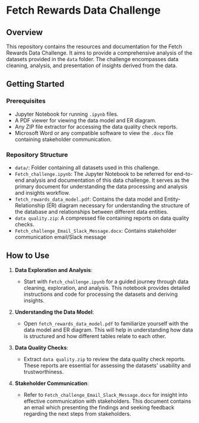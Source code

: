 # Fetch Rewards Data Challenge

## Overview
This repository contains the resources and documentation for the Fetch Rewards Data Challenge. It aims to provide a comprehensive analysis of the datasets provided in the `data` folder. The challenge encompasses data cleaning, analysis, and presentation of insights derived from the data. 

## Getting Started

### Prerequisites
- Jupyter Notebook for running `.ipynb` files.
- A PDF viewer for viewing the data model and ER diagram.
- Any ZIP file extractor for accessing the data quality check reports.
- Microsoft Word or any compatible software to view the `.docx` file containing stakeholder communication.

### Repository Structure
- `data/`: Folder containing all datasets used in this challenge. 
- `Fetch_challenge.ipynb`: The Jupyter Notebook to be referred for end-to-end analysis and documentation of this data challenge. It serves as the primary document for understanding the data processing and analysis and insights workflow.
- `fetch_rewards_data_model.pdf`: Contains the data model and Entity-Relationship (ER) diagram necessary for understanding the structure of the database and relationships between different data entities.
- `data quality.zip`: A compressed file containing reports on data quality checks. 
- `Fetch_challenge_Email_Slack_Message.docx`: Contains stakeholder communication email/Slack message

## How to Use

1. **Data Exploration and Analysis**:
   - Start with `Fetch_challenge.ipynb` for a guided journey through data cleaning, exploration, and analysis. This notebook provides detailed instructions and code for processing the datasets and deriving insights.

2. **Understanding the Data Model**:
   - Open `fetch_rewards_data_model.pdf` to familiarize yourself with the data model and ER diagram. This will help in understanding how data is structured and how different tables relate to each other.

3. **Data Quality Checks**:
   - Extract `data quality.zip` to review the data quality check reports. These reports are essential for assessing the datasets' usability and trustworthiness.

4. **Stakeholder Communication**:
   - Refer to `Fetch_challenge_Email_Slack_Message.docx` for insight into effective communication with stakeholders. This document contains an email which presenting the findings and seeking feedback regarding the next steps from stakeholders.



